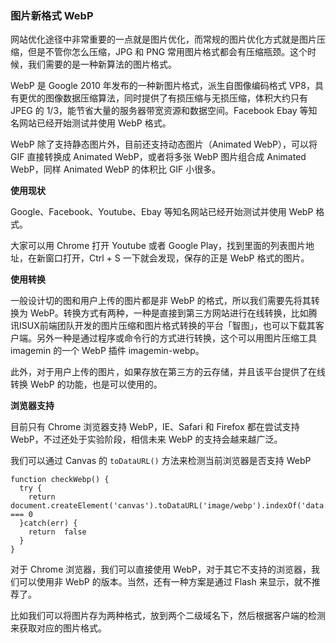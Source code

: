 ### 图片新格式 WebP

网站优化途径中非常重要的一点就是图片优化，而常规的图片优化方式就是图片压缩，但是不管你怎么压缩，JPG 和 PNG 常用图片格式都会有压缩瓶颈。这个时候，我们需要的是一种新算法的图片格式。

WebP 是 Google 2010 年发布的一种新图片格式，派生自图像编码格式 VP8，具有更优的图像数据压缩算法，同时提供了有损压缩与无损压缩，体积大约只有 JPEG 的 1/3，能节省大量的服务器带宽资源和数据空间。Facebook Ebay 等知名网站已经开始测试并使用 WebP 格式。

WebP 除了支持静态图片外，目前还支持动态图片（Animated WebP），可以将 GIF 直接转换成 Animated WebP，或者将多张 WebP 图片组合成 Animated WebP，同样 Animated WebP 的体积比 GIF 小很多。

**使用现状**

Google、Facebook、Youtube、Ebay 等知名网站已经开始测试并使用 WebP 格式。

大家可以用 Chrome 打开 Youtube 或者 Google Play，找到里面的列表图片地址，在新窗口打开，Ctrl + S 一下就会发现，保存的正是 WebP 格式的图片。

**使用转换**

一般设计切的图和用户上传的图片都是非 WebP 的格式，所以我们需要先将其转换为 WebP。转换方式有两种，一种是直接到第三方网站进行在线转换，比如腾讯ISUX前端团队开发的图片压缩和图片格式转换的平台「智图」，也可以下载其客户端。另外一种是通过程序或命令行的方式进行转换，这个可以用图片压缩工具 imagemin 的一个 WebP 插件 imagemin-webp。

此外，对于用户上传的图片，如果存放在第三方的云存储，并且该平台提供了在线转换 WebP 的功能，也是可以使用的。

**浏览器支持**

目前只有 Chrome 浏览器支持 WebP，IE、Safari 和 Firefox 都在尝试支持 WebP，不过还处于实验阶段，相信未来 WebP 的支持会越来越广泛。

我们可以通过 Canvas 的 `toDataURL()` 方法来检测当前浏览器是否支持 WebP

```
function checkWebp() {
  try {
    return document.createElement('canvas').toDataURL('image/webp').indexOf('data:image/webp') === 0
  }catch(err) {
    return  false
  }
}
```

对于 Chrome 浏览器，我们可以直接使用 WebP，对于其它不支持的浏览器，我们可以使用非 WebP 的版本。当然，还有一种方案是通过 Flash 来显示，就不推荐了。

比如我们可以将图片存为两种格式，放到两个二级域名下，然后根据客户端的检测来获取对应的图片格式。